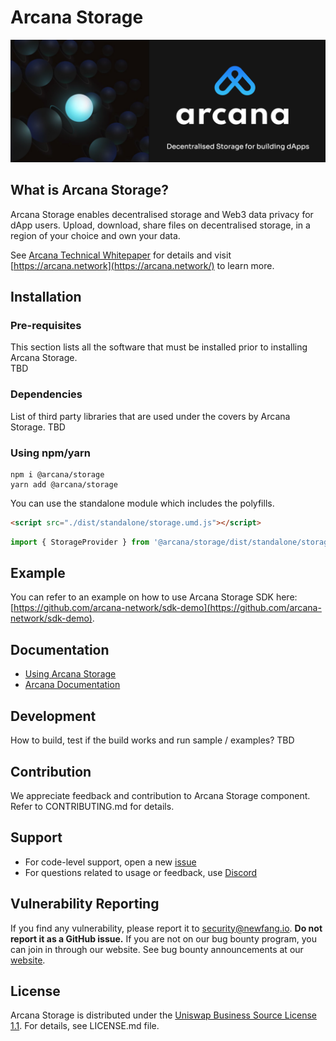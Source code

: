 # Arcana Storage

![Arcana Decentralised Storage](./img/an_d_storage.png)

## What is Arcana Storage?

Arcana Storage enables decentralised storage and Web3 data privacy for dApp users. Upload, download, share files on decentralised storage, in a region of your choice and own your data.

See [Arcana Technical Whitepaper](https://www.notion.so/arcananetwork/Arcana-Technical-Docs-a1d7fd0d2970452586c693e4fee14d08) for details and visit [https://arcana.network](https://arcana.network/) to learn more.

## Installation

### Pre-requisites

This section lists all the software that must be installed prior to installing  Arcana Storage.  
TBD

### Dependencies

List of third party libraries that are used under the covers by Arcana Storage.
TBD

### Using npm/yarn

```shell
npm i @arcana/storage
yarn add @arcana/storage
```

You can use the standalone module which includes the polyfills.

```html
<script src="./dist/standalone/storage.umd.js"></script>
```

```js
import { StorageProvider } from '@arcana/storage/dist/standalone/storage.umd';
```

## Example

You can refer to an example on how to use Arcana Storage SDK here: [https://github.com/arcana-network/sdk-demo](https://github.com/arcana-network/sdk-demo).

## Documentation

* [Using Arcana Storage](https://docs.arcana.network/storage)
* [Arcana Documentation](https://docs.arcana.network/)

## Development

How to build, test if the build works and run sample / examples?
TBD

## Contribution

We appreciate feedback and contribution to Arcana Storage component. Refer to CONTRIBUTING.md for details.

## Support

* For code-level support, open a new [issue](https://github.com/arcana-network/storage/issues)
* For questions related to usage or feedback, use [Discord](https://discord.gg/w6ej4FtqYS)

## Vulnerability Reporting

If you find any vulnerability, please report it to security@newfang.io. **Do not report it as a GitHub issue.**  If you are not on our bug bounty program, you can join in through our website.  See bug bounty announcements at our [website](https://arcana.network/).

## License

Arcana Storage is distributed under the [Uniswap Business Source License 1.1](https://github.com/Uniswap/v3-core/blob/main/LICENSE). For details, see LICENSE.md file.
